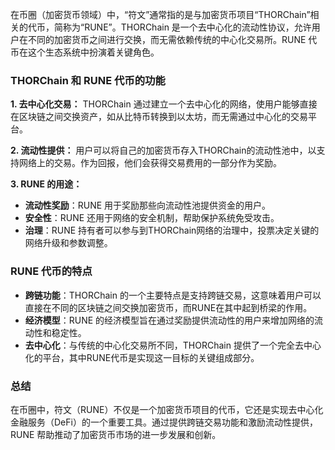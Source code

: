 在币圈（加密货币领域）中，“符文”通常指的是与加密货币项目“THORChain”相关的代币，简称为“RUNE”。THORChain 是一个去中心化的流动性协议，允许用户在不同的加密货币之间进行交换，而无需依赖传统的中心化交易所。RUNE 代币在这个生态系统中扮演着关键角色。
### THORChain 和 RUNE 代币的功能

**1. 去中心化交易：**
THORChain 通过建立一个去中心化的网络，使用户能够直接在区块链之间交换资产，如从比特币转换到以太坊，而无需通过中心化的交易平台。

**2. 流动性提供：**
用户可以将自己的加密货币存入THORChain的流动性池中，以支持网络上的交易。作为回报，他们会获得交易费用的一部分作为奖励。

**3. RUNE 的用途：**
- **流动性奖励**：RUNE 用于奖励那些向流动性池提供资金的用户。
- **安全性**：RUNE 还用于网络的安全机制，帮助保护系统免受攻击。
- **治理**：RUNE 持有者可以参与到THORChain网络的治理中，投票决定关键的网络升级和参数调整。
  
### RUNE 代币的特点
- **跨链功能**：THORChain 的一个主要特点是支持跨链交易，这意味着用户可以直接在不同的区块链之间交换加密货币，而RUNE在其中起到桥梁的作用。
- **经济模型**：RUNE 的经济模型旨在通过奖励提供流动性的用户来增加网络的流动性和稳定性。
- **去中心化**：与传统的中心化交易所不同，THORChain 提供了一个完全去中心化的平台，其中RUNE代币是实现这一目标的关键组成部分。

### 总结
在币圈中，符文（RUNE）不仅是一个加密货币项目的代币，它还是实现去中心化金融服务（DeFi）的一个重要工具。通过提供跨链交易功能和激励流动性提供，RUNE 帮助推动了加密货币市场的进一步发展和创新。
